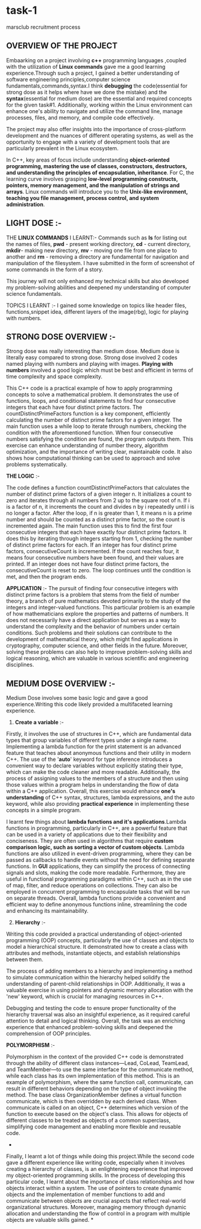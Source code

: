 # task-1
marsclub recruitment process 

OVERVIEW OF THE PROJECT
------------------------

Embaarking on a project involving **c++** programming languages ,coupled with the utilization of **Linux commands** gave me a good learning experience.Through such a project, I gained a better understanding of software engineering principles,computer science fundamentals,commands,syntax.I think **debugging** the code(essential for strong dose as it helps where have we done the mistake) and the **syntax**(essential for medium dose) are the essential and required concepts for the given task#1. 
Additionally, working within the Linux environment can enhance one's ability to navigate and utilize the command line, manage processes, files, and memory, and compile code effectively. 

The project may also offer insights into the importance of cross-platform development and the nuances of different operating systems, as well as the opportunity to engage with a variety of development tools that are particularly prevalent in the Linux ecosystem.

In C++, key areas of focus include understanding **object-oriented programming, mastering the use of classes, constructors, destructors, and understanding the principles of encapsulation, inheritance**.
For C, the learning curve involves grasping **low-level programming constructs, pointers, memory management, and the manipulation of strings and arrays**. 
Linux commands will introduce you to the **Unix-like environment, teaching you file management, process control, and system administration**.



 **LIGHT DOSE**  :-
  --------------

  
THE **LINUX COMMANDS** I LEARNT:- 
Commands such as **ls** for listing out the names of files, **pwd** - present working directory, **cd** - current directory, **mkdir**- making new directory, **mv** - moving one file from one place to another and **rm** - removing a directory are fundamental for navigation and manipulation of the filesystem.
I have submitted in the form of screenshot of some commands in the form of a story.

This journey will not only enhanced my technical skills but also developed my problem-solving abilities and deepened my understanding of computer science fundamentals.

TOPICS I LEARNT :-
I gained some knowledge on topics like header files, functions,snippet idea, different layers of the image(rbg), logic for playing with numbers.




 
 **STRONG DOSE OVERVIEW**  :-
 ------------------------


Strong dose was really interesting than medium dose. Medium dose is literally easy compared to strong dose. Strong dose involved 2 codes named playing with numbers and playing with images.
**Playing with numbers** involved a good logic which must be best and efficient in terms of time complexity and space complexity.

This C++ code is a practical example of how to apply programming concepts to solve a mathematical problem. It demonstrates the use of functions, loops, and conditional statements to find four consecutive integers that each have four distinct prime factors. The countDistinctPrimeFactors function is a key component, efficiently calculating the number of distinct prime factors for a given integer. The main function uses a while loop to iterate through numbers, checking the condition with the aforementioned function. When four consecutive numbers satisfying the condition are found, the program outputs them. This exercise can enhance understanding of number theory, algorithm optimization, and the importance of writing clear, maintainable code. It also shows how computational thinking can be used to approach and solve problems systematically.

**THE LOGIC** :-

The code defines a function countDistinctPrimeFactors that calculates the number of distinct prime factors of a given integer n. 
It initializes a count to zero and iterates through all numbers from 2 up to the square root of n. 
If i is a factor of n, it increments the count and divides n by i repeatedly until i is no longer a factor.
After the loop, if n is greater than 1, it means n is a prime number and should be counted as a distinct prime factor, so the count is incremented again.
The main function uses this to find the first four consecutive integers that each have exactly four distinct prime factors. 
It does this by iterating through integers starting from 1, checking the number of distinct prime factors for each. If an integer has four distinct prime factors, consecutiveCount is incremented.
If the count reaches four, it means four consecutive numbers have been found, and their values are printed. 
If an integer does not have four distinct prime factors, the consecutiveCount is reset to zero. 
The loop continues until the condition is met, and then the program ends.


**APPLICATION** :-
The pursuit of finding four consecutive integers with distinct prime factors is a problem that stems from the field of number theory, a branch of pure mathematics devoted primarily to the study of the integers and integer-valued functions. This particular problem is an example of how mathematicians explore the properties and patterns of numbers. It does not necessarily have a direct application but serves as a way to understand the complexity and the behavior of numbers under certain conditions. Such problems and their solutions can contribute to the development of mathematical theory, which might find applications in cryptography, computer science, and other fields in the future. Moreover, solving these problems can also help to improve problem-solving skills and logical reasoning, which are valuable in various scientific and engineering disciplines.



 
 **MEDIUM DOSE OVERVIEW**  :-
 -------------------------


Medium Dose involves some basic logic and gave a good experience.Writing this code likely provided a multifaceted learning experience.

1. **Create a variable** :-

Firstly, it involves the use of structures in C++, which are fundamental data types that group variables of different types under a single name.
Implementing a lambda function for the print statement is an advanced feature that teaches about anonymous functions and their utility in modern C++.
The use of the '**auto**' keyword for type inference introduces a convenient way to declare variables without explicitly stating their type, which can make the code cleaner and more readable. 
Additionally, the process of assigning values to the members of a structure and then using those values within a program helps in understanding the flow of data within a C++ application.
Overall, this exercise would enhance **one's understanding** of C++ syntax, structures, lambda expressions, and the auto keyword, while also providing **practical experience** in implementing these concepts in a simple program.

I learnt few things about **lambda functions and it's applications**.Lambda functions in programming, particularly in C++, are a powerful feature that can be used in a variety of applications due to their flexibility and conciseness. They are often used in algorithms that require **custom comparison logic, such as sorting a vector of custom objects**. Lambda functions are also utilized in event-driven programming, where they can be passed as callbacks to handle events without the need for defining separate functions. In **GUI** applications, they can simplify the process of connecting signals and slots, making the code more readable. Furthermore, they are useful in functional programming paradigms within C++, such as in the use of map, filter, and reduce operations on collections. They can also be employed in concurrent programming to encapsulate tasks that will be run on separate threads. Overall, lambda functions provide a convenient and efficient way to define anonymous functions inline, streamlining the code and enhancing its maintainability.


2. **Hierarchy** :-
 
Writing this code provided a practical understanding of object-oriented programming (OOP) concepts, particularly the use of classes and objects to model a hierarchical structure. 
It demonstrated how to create a class with attributes and methods, instantiate objects, and establish relationships between them.

The process of adding members to a hierarchy and implementing a method to simulate communication within the hierarchy helped solidify the understanding of parent-child relationships in OOP.
Additionally, it was a valuable exercise in using pointers and dynamic memory allocation with the 'new' keyword, which is crucial for managing resources in C++.

Debugging and testing the code to ensure proper functionality of the hierarchy traversal was also an insightful experience, as it required careful attention to detail and logical thinking.
Overall, the task was an enriching experience that enhanced problem-solving skills and deepened the comprehension of OOP principles.

**POLYMORPHISM** :-

Polymorphism in the context of the provided C++ code is demonstrated through the ability of different class instances—Lead, CoLead, TeamLead, and TeamMember—to use the same interface for the communicate method, while each class has its own implementation of this method. This is an example of polymorphism, where the same function call, communicate, can result in different behaviors depending on the type of object invoking the method. The base class OrganizationMember defines a virtual function communicate, which is then overridden by each derived class. When communicate is called on an object, C++ determines which version of the function to execute based on the object's class. This allows for objects of different classes to be treated as objects of a common superclass, simplifying code management and enabling more flexible and reusable code.


*
Finally, I learnt a lot of things while doing this project.While the second code gave a different experience like writing code, especially when it involves creating a hierarchy of classes, is an enlightening experience that improved my object-oriented programming skills. In the process of developing this particular code, I learnt about the importance of class relationships and how objects interact within a system. The use of pointers to create dynamic objects and the implementation of member functions to add and communicate between objects are crucial aspects that reflect real-world organizational structures. Moreover, managing memory through dynamic allocation and understanding the flow of control in a program with multiple objects are valuable skills gained.
*
